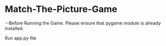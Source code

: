 # Match-The-Picture-Game

--Before Running the Game. Please ensure that pygame module is already installed.

Run app.py file
